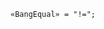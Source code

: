 <!-- This file is generated automatically by infrastructure scripts. Please don't edit by hand. -->

```{ .ebnf .slang-ebnf #BangEqual }
«BangEqual» = "!=";
```

